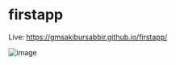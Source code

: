 # firstapp

Live: https://gmsakibursabbir.github.io/firstapp/

![image](https://github.com/gmsakibursabbir/firstapp/assets/106433632/c904c469-dd39-4fd9-825f-14ccfbde049d)
